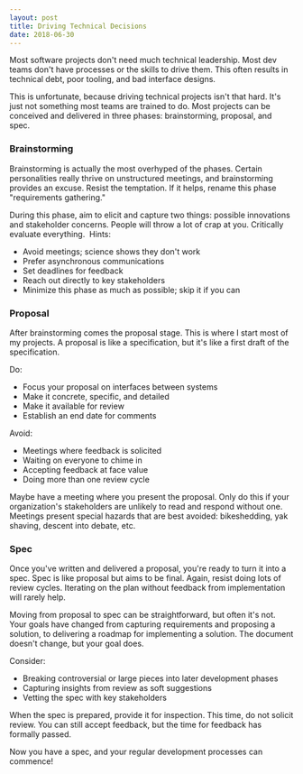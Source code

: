 ```yaml
---
layout: post
title: Driving Technical Decisions
date: 2018-06-30
---
```

Most software projects don't need much technical leadership. Most dev teams don't have processes or the skills to drive them. This often results in technical debt, poor tooling, and bad interface designs.

This is unfortunate, because driving technical projects isn't that hard. It's just not something most teams are trained to do. Most projects can be conceived and delivered in three phases: brainstorming, proposal, and spec.

### Brainstorming

Brainstorming is actually the most overhyped of the phases. Certain personalities really thrive on unstructured meetings, and brainstorming provides an excuse. Resist the temptation. If it helps, rename this phase "requirements gathering."

During this phase, aim to elicit and capture two things: possible innovations and stakeholder concerns. People will throw a lot of crap at you. Critically evaluate everything.  Hints:
- Avoid meetings; science shows they don't work
- Prefer asynchronous communications
- Set deadlines for feedback
- Reach out directly to key stakeholders
- Minimize this phase as much as possible; skip it if you can

### Proposal

After brainstorming comes the proposal stage. This is where I start most of my projects. A proposal is like a
specification, but it's like a first draft of the specification.

Do:
- Focus your proposal on interfaces between systems
- Make it concrete, specific, and detailed
- Make it available for review
- Establish an end date for comments

Avoid:
- Meetings where feedback is solicited
- Waiting on everyone to chime in
- Accepting feedback at face value
- Doing more than one review cycle

Maybe have a meeting where you present the proposal. Only do this if your organization's stakeholders are unlikely to
read and respond without one. Meetings present special hazards that are best avoided: bikeshedding, yak shaving, descent
into debate, etc.

### Spec

Once you've written and delivered a proposal, you're ready to turn it into a spec. Spec is like proposal but aims to be
final. Again, resist doing lots of review cycles. Iterating on the plan without feedback from implementation will rarely
help.

Moving from proposal to spec can be straightforward, but often it's not. Your goals have changed from capturing
requirements and proposing a solution, to delivering a roadmap for implementing a solution. The document doesn't change,
but your goal does.

Consider:
- Breaking controversial or large pieces into later development phases
- Capturing insights from review as soft suggestions
- Vetting the spec with key stakeholders

When the spec is prepared, provide it for inspection. This time, do not solicit review. You can still accept feedback,
but the time for feedback has formally passed.

Now you have a spec, and your regular development processes can commence!
